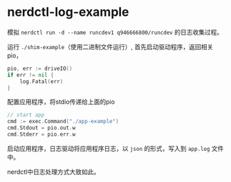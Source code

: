 # nerdctl-log-example

模拟 `nerdctl run -d --name runcdev1 q946666800/runcdev` 的日志收集过程。

运行 `./shim-example`（使用二进制文件运行）,
首先启动驱动程序，返回相关pio，
```go
pio, err := driveIO()
if err != nil {
	log.Fatal(err)
}
```

配置应用程序，将stdio传递给上面的pio
```go
// start app
cmd := exec.Command("./app-example")
cmd.Stdout = pio.out.w
cmd.Stderr = pio.err.w
```

启动应用程序，日志驱动将应用程序日志，以 `json` 的形式，写入到 `app.log` 文件中。

nerdctl中日志处理方式大致如此。